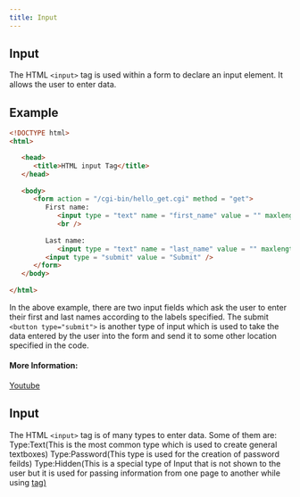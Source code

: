 ```yaml
---
title: Input
---
```

## Input
The HTML `<input>` tag is used within a form to declare an input element.
It allows the user to enter data.

## Example
```html
<!DOCTYPE html>
<html>

   <head>
      <title>HTML input Tag</title>
   </head>
	
   <body>
      <form action = "/cgi-bin/hello_get.cgi" method = "get">
         First name: 
            <input type = "text" name = "first_name" value = "" maxlength = "100" />
            <br />
            
         Last name: 
            <input type = "text" name = "last_name" value = "" maxlength = "100" />
         <input type = "submit" value = "Submit" />
      </form>
   </body>
	
</html>
```

In the above example, there are two input fields which ask the user to enter their first and last names according to the labels specified. The submit `<button type="submit">` is another type of input which is used to take the data entered by the user into the form and send it to some other location specified in the code.

#### More Information:
<a href="https://www.youtube.com/watch?v=qJ9ZkxmVf5s">Youtube</a>


## Input
The HTML `<input>` tag is of many types to enter data. Some of them are:
Type:Text(This is the most common type which is used to create general textboxes)
Type:Password(This type is used for the creation of password feilds)
Type:Hidden(This is a special type of Input that is not shown to the user but it is used for passing information from one page to another while using <a href> tag)
